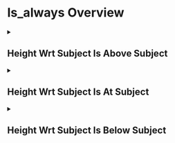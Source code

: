 # Is_always Overview

<details>
<summary><h2>Height Wrt Subject Is Above Subject</h2></summary>


<h3>🔵 Label Name:</h3>
<code>height_wrt_subject_is_above_subject</code>


<h3>📖 Definition:</h3>
Is the camera positioned noticeably higher than the subject throughout the video?

<details>
<summary><h4> Question (Definition)</h4></summary>

</details>

<details>
<summary><h4> Alternative Question</h4></summary>

- Does the camera remain above the subject for the entire video?

- Is the subject consistently framed from a higher perspective?

- Does the video maintain a high camera position relative to the subject?

- Is the shot taken from above the subject throughout the sequence?

- Does the framing stay elevated in relation to the subject?

- Is the subject viewed from a noticeably higher viewpoint for the whole video?

- Does the video consistently present the subject from an overhead or high-angle perspective?

- Is the subject framed from an elevated camera position without transitioning?

</details>

<details>
<summary><h4> Prompt (Definition)</h4></summary>

- The camera remains positioned above the subject throughout the video.

</details>

<details>
<summary><h4> Alternative Prompt</h4></summary>

- A video maintaining a high-angle perspective on the subject.

- A sequence where the subject is framed from an elevated viewpoint.

- A shot that keeps the camera consistently above the subject.

- A video where the subject is viewed from a higher perspective throughout.

- A scene that remains framed from a noticeably elevated position.

- A shot with the subject appearing lower in the frame throughout the video.

- A video maintaining an overhead or high-angle framing without shifting positions.

- A sequence that keeps the camera looking down at the subject the entire time.

</details>

<h4>🟢 Positive:</h4>
<code>self.cam_setup.height_wrt_subject_info['start'] == 'above_subject' and self.cam_setup.height_wrt_subject_info['end'] == 'above_subject'</code>

<h4>🔴 Negative:</h4>
<code>not (self.cam_setup.height_wrt_subject_info['start'] in ['above_subject', 'unknown'] and self.cam_setup.height_wrt_subject_info['end'] in ['above_subject', 'unknown'])</code>

</details>

<details>
<summary><h2>Height Wrt Subject Is At Subject</h2></summary>


<h3>🔵 Label Name:</h3>
<code>height_wrt_subject_is_at_subject</code>


<h3>📖 Definition:</h3>
Is the camera positioned at the same height as the subject throughout the video?

<details>
<summary><h4> Question (Definition)</h4></summary>

</details>

<details>
<summary><h4> Alternative Question</h4></summary>

- Does the camera remain level with the subject for the entire video?

- Is the subject consistently framed at eye level?

- Does the video maintain the camera at the subject’s height?

- Is the shot taken from an eye-level perspective throughout?

- Does the framing stay at subject level from start to finish?

- Is the subject viewed from a neutral angle for the whole video?

- Does the video consistently present the subject from an at-subject perspective?

- Is the subject framed at the same height as the camera without transitioning?

</details>

<details>
<summary><h4> Prompt (Definition)</h4></summary>

- The camera remains positioned at the subject’s height throughout the video.

</details>

<details>
<summary><h4> Alternative Prompt</h4></summary>

- A video maintaining an eye-level perspective on the subject.

- A sequence where the subject is consistently framed at a neutral height.

- A shot that keeps the camera at the subject’s level.

- A video where the subject is viewed from an at-subject perspective throughout.

- A scene that remains framed from a neutral angle.

- A shot with the subject appearing at the same height as the camera throughout.

- A video maintaining a straight-on perspective at subject level.

- A sequence that keeps the camera level with the subject the entire time.

</details>

<h4>🟢 Positive:</h4>
<code>self.cam_setup.height_wrt_subject_info['start'] == 'at_subject' and self.cam_setup.height_wrt_subject_info['end'] == 'at_subject'</code>

<h4>🔴 Negative:</h4>
<code>not (self.cam_setup.height_wrt_subject_info['start'] in ['at_subject', 'unknown'] and self.cam_setup.height_wrt_subject_info['end'] in ['at_subject', 'unknown'])</code>

</details>

<details>
<summary><h2>Height Wrt Subject Is Below Subject</h2></summary>


<h3>🔵 Label Name:</h3>
<code>height_wrt_subject_is_below_subject</code>


<h3>📖 Definition:</h3>
Is the camera positioned below the subject throughout the video?

<details>
<summary><h4> Question (Definition)</h4></summary>

</details>

<details>
<summary><h4> Alternative Question</h4></summary>

- Does the camera remain below the subject for the entire video?

- Is the subject consistently framed from a lower perspective?

- Does the video maintain a low-angle shot throughout?

- Is the subject viewed from below from start to finish?

- Does the sequence keep an upward-looking perspective?

- Is the subject presented from a noticeably lower camera height the whole time?

- Does the framing remain below the subject’s eye level?

- Is the entire shot taken from a low-angle viewpoint?

</details>

<details>
<summary><h4> Prompt (Definition)</h4></summary>

- The camera remains positioned below the subject throughout the video.

</details>

<details>
<summary><h4> Alternative Prompt</h4></summary>

- A video maintaining a low-angle perspective on the subject.

- A sequence where the subject is consistently framed from below.

- A shot that keeps the camera at a lower height than the subject.

- A video where the subject appears taller due to the low perspective throughout.

- A scene that remains framed from an upward-looking angle.

- A shot with the subject consistently appearing above the camera viewpoint.

- A video maintaining an upward-looking perspective for its entire duration.

- A sequence that keeps the camera below the subject the entire time.

</details>

<h4>🟢 Positive:</h4>
<code>self.cam_setup.height_wrt_subject_info['start'] == 'below_subject' and self.cam_setup.height_wrt_subject_info['end'] == 'below_subject'</code>

<h4>🔴 Negative:</h4>
<code>not (self.cam_setup.height_wrt_subject_info['start'] in ['below_subject', 'unknown'] and self.cam_setup.height_wrt_subject_info['end'] in ['below_subject', 'unknown'])</code>

</details>
